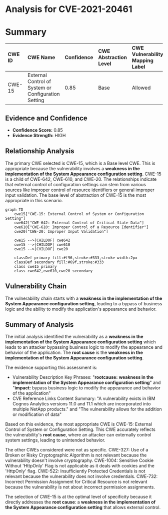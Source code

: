 # Analysis for CVE-2021-20461

# Summary
| CWE ID  | CWE Name                                                            | Confidence | CWE Abstraction Level | CWE Vulnerability Mapping Label | CWE-Vulnerability Mapping Notes |
| :-------- | :------------------------------------------------------------------ | :--------- | :---------------------- | :------------------------------ | :------------------------------ |
| CWE-15   | External Control of System or Configuration Setting                | 0.85       | Base                    | Allowed                         | Primary CWE                     |

## Evidence and Confidence

*   **Confidence Score:** 0.85
*   **Evidence Strength:** HIGH

## Relationship Analysis
The primary CWE selected is CWE-15, which is a Base level CWE. This is appropriate because the vulnerability involves a **weakness in the implementation of the System Appearance configuration setting**. CWE-15 is a child of CWE-642, CWE-610, and CWE-20. The relationships indicate that external control of configuration settings can stem from various sources like improper control of resource identifiers or general improper input validation. The base level of abstraction of CWE-15 is the most appropriate in this scenario.

```mermaid
graph TD
    cwe15["CWE-15: External Control of System or Configuration Setting"]
    cwe642["CWE-642: External Control of Critical State Data"]
    cwe610["CWE-610: Improper Control of a Resource Identifier"]
    cwe20["CWE-20: Improper Input Validation"]

    cwe15 -->|CHILDOF| cwe642
    cwe15 -->|CHILDOF| cwe610
    cwe15 -->|CHILDOF| cwe20

    classDef primary fill:#f96,stroke:#333,stroke-width:2px
    classDef secondary fill:#69f,stroke:#333
    class cwe15 primary
    class cwe642,cwe610,cwe20 secondary
```

## Vulnerability Chain
The vulnerability chain starts with a **weakness in the implementation of the System Appearance configuration setting**, leading to a bypass of business logic and the ability to modify the application's appearance and behavior.

## Summary of Analysis
The initial analysis identified the vulnerability as a **weakness in the implementation of the System Appearance configuration setting** which leads to an attacker bypassing business logic to modify the appearance and behavior of the application. The **root cause** is the **weakness in the implementation of the System Appearance configuration setting**.

The evidence supporting this assessment is:

*   Vulnerability Description Key Phrases: "**rootcause:** **weakness in the implementation of the System Appearance configuration setting**" and "**impact:** bypass business logic to modify the appearance and behavior of the application"
*   CVE Reference Links Content Summary: "A vulnerability exists in IBM Cognos Analytics versions 11.0 and 11.1 which are incorporated into multiple NetApp products." and "The vulnerability allows for the addition or modification of data"

Based on this evidence, the most appropriate CWE is CWE-15: External Control of System or Configuration Setting. This CWE accurately reflects the vulnerability's **root cause**, where an attacker can externally control system settings, leading to unintended behavior.

The other CWEs considered were not as specific. CWE-327: Use of a Broken or Risky Cryptographic Algorithm is not relevant because the vulnerability doesn't involve cryptography. CWE-1004: Sensitive Cookie Without 'HttpOnly' Flag is not applicable as it deals with cookies and the 'HttpOnly' flag. CWE-522: Insufficiently Protected Credentials is not relevant because the vulnerability does not involve credentials. CWE-732: Incorrect Permission Assignment for Critical Resource is not relevant because the vulnerability is not about incorrect permission assignments.

The selection of CWE-15 is at the optimal level of specificity because it directly addresses the **root cause**: a **weakness in the implementation of the System Appearance configuration setting** that allows external control.